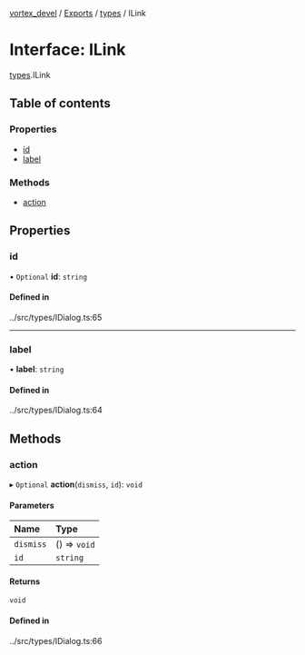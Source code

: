[vortex_devel](../README.md) / [Exports](../modules.md) / [types](../modules/types.md) / ILink

# Interface: ILink

[types](../modules/types.md).ILink

## Table of contents

### Properties

- [id](types.ILink.md#id)
- [label](types.ILink.md#label)

### Methods

- [action](types.ILink.md#action)

## Properties

### id

• `Optional` **id**: `string`

#### Defined in

../src/types/IDialog.ts:65

___

### label

• **label**: `string`

#### Defined in

../src/types/IDialog.ts:64

## Methods

### action

▸ `Optional` **action**(`dismiss`, `id`): `void`

#### Parameters

| Name | Type |
| :------ | :------ |
| `dismiss` | () => `void` |
| `id` | `string` |

#### Returns

`void`

#### Defined in

../src/types/IDialog.ts:66

